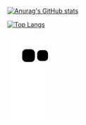 [![Anurag's GitHub stats](https://github-readme-stats.vercel.app/api?username=lucasespassini&theme=tokyonight)](https://github.com/lucasespassini/github-readme-stats)

[![Top Langs](https://github-readme-stats.vercel.app/api/top-langs/?username=lucasespassini&layout=compact&theme=tokyonight&exclude_repo=formacao-nodejs&langs_count=6)](https://github.com/lucasespassini/github-readme-stats)

![snake gif](https://github.com/lucasespassini/lucasespassini/blob/output/github-contribution-grid-snake.svg)

<!--
**lucasespassini/lucasespassini** is a ✨ _special_ ✨ repository because its `README.md` (this file) appears on your GitHub profile.

Here are some ideas to get you started:

- 🔭 I’m currently working on ...
- 🌱 I’m currently learning ...
- 👯 I’m looking to collaborate on ...
- 🤔 I’m looking for help with ...
- 💬 Ask me about ...
- 📫 How to reach me: ...
- 😄 Pronouns: ...
- ⚡ Fun fact: ...
-->
